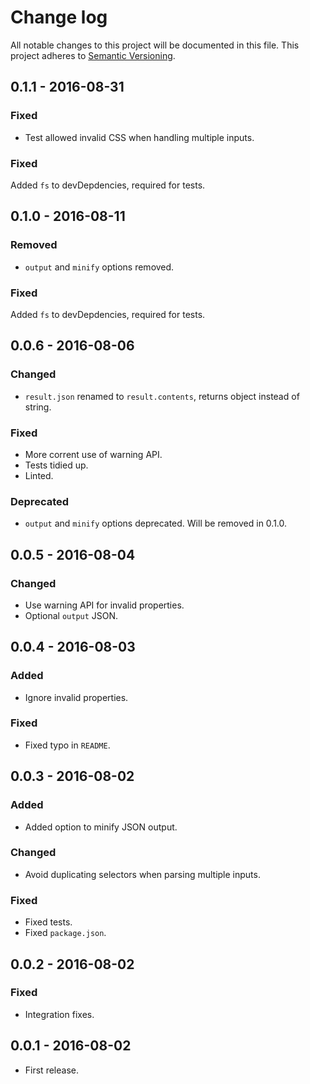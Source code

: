 # Change log
All notable changes to this project will be documented in this file.
This project adheres to [Semantic Versioning](http://semver.org/).

## 0.1.1 - 2016-08-31
### Fixed
- Test allowed invalid CSS when handling multiple inputs.

### Fixed
Added `fs` to devDepdencies, required for tests.

## 0.1.0 - 2016-08-11
### Removed
- `output` and `minify` options removed.

### Fixed
Added `fs` to devDepdencies, required for tests.

## 0.0.6 - 2016-08-06
### Changed
- `result.json` renamed to `result.contents`, returns object instead of string.

### Fixed
- More corrent use of warning API.
- Tests tidied up.
- Linted.

### Deprecated
- `output` and `minify` options deprecated. Will be removed in 0.1.0.

## 0.0.5 - 2016-08-04
### Changed
- Use warning API for invalid properties.
- Optional `output` JSON.

## 0.0.4 - 2016-08-03
### Added
- Ignore invalid properties.

### Fixed
- Fixed typo in `README`.

## 0.0.3 - 2016-08-02
### Added
- Added option to minify JSON output.

### Changed
- Avoid duplicating selectors when parsing multiple inputs.

### Fixed
- Fixed tests.
- Fixed `package.json`.

## 0.0.2 - 2016-08-02
### Fixed
- Integration fixes.

## 0.0.1 - 2016-08-02
- First release.
